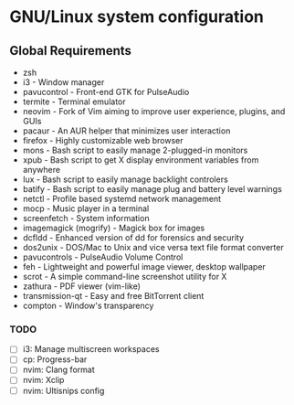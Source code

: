 GNU/Linux system configuration
=====================================

## Global Requirements

* zsh
* i3 - Window manager
* pavucontrol - Front-end GTK for PulseAudio
* termite - Terminal emulator
* neovim - Fork of Vim aiming to improve user experience, plugins, and GUIs
* pacaur - An AUR helper that minimizes user interaction
* firefox - Highly customizable web browser
* mons - Bash script to easily manage 2-plugged-in monitors
* xpub - Bash script to get X display environment variables from anywhere
* lux - Bash script to easily manage backlight controlers
* batify - Bash script to easily manage plug and battery level warnings
* netctl - Profile based systemd network management
* mocp - Music player in a terminal
* screenfetch - System information
* imagemagick (mogrify) - Magick box for images
* dcfldd - Enhanced version of dd for forensics and security
* dos2unix - DOS/Mac to Unix and vice versa text file format converter
* pavucontrols - PulseAudio Volume Control
* feh - Lightweight and powerful image viewer, desktop wallpaper
* scrot - A simple command-line screenshot utility for X
* zathura - PDF viewer (vim-like)
* transmission-qt - Easy and free BitTorrent client
* compton - Window's transparency

### TODO

- [ ] i3: Manage multiscreen workspaces
- [ ] cp: Progress-bar
- [ ] nvim: Clang format
- [ ] nvim: Xclip
- [ ] nvim: Ultisnips config
